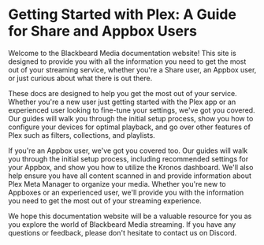 # Getting Started with Plex: A Guide for Share and Appbox Users

Welcome to the Blackbeard Media documentation website! This site is designed to provide you with all the information you need to get the most out of your streaming service, whether you're a Share user, an Appbox user, or just curious about what there is out there.

These docs are designed to help you get the most out of your service. Whether you're a new user just getting started with the Plex app or an experienced user looking to fine-tune your settings, we've got you covered. Our guides will walk you through the initial setup process, show you how to configure your devices for optimal playback, and go over other features of Plex such as filters, collections, and playlists.

If you're an Appbox user, we've got you covered too. Our guides will walk you through the initial setup process, including recommended settings for your Appbox, and show you how to utilize the Kronos dashboard. We'll also help ensure you have all content scanned in and provide information about Plex Meta Manager to organize your media. Whether you're new to Appboxes or an experienced user, we'll provide you with the information you need to get the most out of your streaming experience.

We hope this documentation website will be a valuable resource for you as you explore the world of Blackbeard Media streaming. If you have any questions or feedback, please don't hesitate to contact us on Discord.
